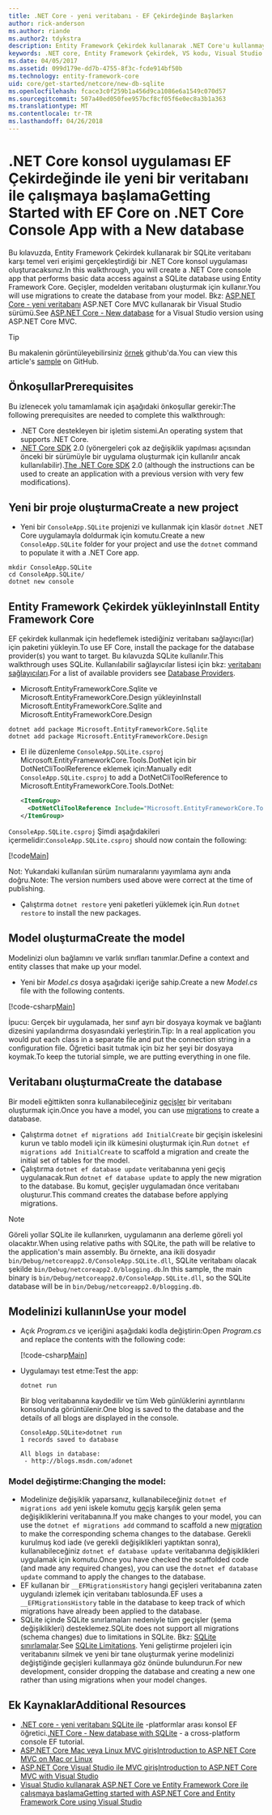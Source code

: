```yaml
---
title: .NET Core - yeni veritabanı - EF Çekirdeğinde Başlarken
author: rick-anderson
ms.author: riande
ms.author2: tdykstra
description: Entity Framework Çekirdek kullanarak .NET Core'u kullanmaya başlama
keywords: .NET core, Entity Framework Çekirdek, VS kodu, Visual Studio kodu, Mac, Linux
ms.date: 04/05/2017
ms.assetid: 099d179e-dd7b-4755-8f3c-fcde914bf50b
ms.technology: entity-framework-core
uid: core/get-started/netcore/new-db-sqlite
ms.openlocfilehash: fcace3c0f259b1a456d9ca1086e6a1549c070d57
ms.sourcegitcommit: 507a40ed050fee957bcf8cf05f6e0ec8a3b1a363
ms.translationtype: MT
ms.contentlocale: tr-TR
ms.lasthandoff: 04/26/2018
---
```

# <a name="getting-started-with-ef-core-on-net-core-console-app-with-a-new-database"></a><span data-ttu-id="9c710-104">.NET Core konsol uygulaması EF Çekirdeğinde ile yeni bir veritabanı ile çalışmaya başlama</span><span class="sxs-lookup"><span data-stu-id="9c710-104">Getting Started with EF Core on .NET Core Console App with a New database</span></span>

<span data-ttu-id="9c710-105">Bu kılavuzda, Entity Framework Çekirdek kullanarak bir SQLite veritabanı karşı temel veri erişimi gerçekleştirdiği bir .NET Core konsol uygulaması oluşturacaksınız.</span><span class="sxs-lookup"><span data-stu-id="9c710-105">In this walkthrough, you will create a .NET Core console app that performs basic data access against a SQLite database using Entity Framework Core.</span></span> <span data-ttu-id="9c710-106">Geçişler, modelden veritabanı oluşturmak için kullanır.</span><span class="sxs-lookup"><span data-stu-id="9c710-106">You will use migrations to create the database from your model.</span></span> <span data-ttu-id="9c710-107">Bkz: [ASP.NET Core - yeni veritabanı](xref:core/get-started/aspnetcore/new-db) ASP.NET Core MVC kullanarak bir Visual Studio sürümü.</span><span class="sxs-lookup"><span data-stu-id="9c710-107">See [ASP.NET Core - New database](xref:core/get-started/aspnetcore/new-db) for a Visual Studio version using ASP.NET Core MVC.</span></span>

> [!TIP]  
> <span data-ttu-id="9c710-108">Bu makalenin görüntüleyebilirsiniz [örnek](https://github.com/aspnet/EntityFramework.Docs/tree/master/samples/core/GetStarted/NetCore/ConsoleApp.SQLite) github'da.</span><span class="sxs-lookup"><span data-stu-id="9c710-108">You can view this article's [sample](https://github.com/aspnet/EntityFramework.Docs/tree/master/samples/core/GetStarted/NetCore/ConsoleApp.SQLite) on GitHub.</span></span>

## <a name="prerequisites"></a><span data-ttu-id="9c710-109">Önkoşullar</span><span class="sxs-lookup"><span data-stu-id="9c710-109">Prerequisites</span></span>

<span data-ttu-id="9c710-110">Bu izlenecek yolu tamamlamak için aşağıdaki önkoşullar gerekir:</span><span class="sxs-lookup"><span data-stu-id="9c710-110">The following prerequisites are needed to complete this walkthrough:</span></span>
* <span data-ttu-id="9c710-111">.NET Core destekleyen bir işletim sistemi.</span><span class="sxs-lookup"><span data-stu-id="9c710-111">An operating system that supports .NET Core.</span></span>
* <span data-ttu-id="9c710-112">[.NET Core SDK](https://www.microsoft.com/net/core) 2.0 (yönergeleri çok az değişiklik yapılması açısından önceki bir sürümüyle bir uygulama oluşturmak için kullanılır ancak kullanılabilir).</span><span class="sxs-lookup"><span data-stu-id="9c710-112">[The .NET Core SDK](https://www.microsoft.com/net/core) 2.0 (although the instructions can be used to create an application with a previous version with very few modifications).</span></span>

## <a name="create-a-new-project"></a><span data-ttu-id="9c710-113">Yeni bir proje oluşturma</span><span class="sxs-lookup"><span data-stu-id="9c710-113">Create a new project</span></span>

* <span data-ttu-id="9c710-114">Yeni bir `ConsoleApp.SQLite` projenizi ve kullanmak için klasör `dotnet` .NET Core uygulamayla doldurmak için komutu.</span><span class="sxs-lookup"><span data-stu-id="9c710-114">Create a new `ConsoleApp.SQLite` folder for your project and use the `dotnet` command to populate it with a .NET Core app.</span></span>

``` Console
mkdir ConsoleApp.SQLite
cd ConsoleApp.SQLite/
dotnet new console
```

## <a name="install-entity-framework-core"></a><span data-ttu-id="9c710-115">Entity Framework Çekirdek yükleyin</span><span class="sxs-lookup"><span data-stu-id="9c710-115">Install Entity Framework Core</span></span>

<span data-ttu-id="9c710-116">EF çekirdek kullanmak için hedeflemek istediğiniz veritabanı sağlayıcı(lar) için paketini yükleyin.</span><span class="sxs-lookup"><span data-stu-id="9c710-116">To use EF Core, install the package for the database provider(s) you want to target.</span></span> <span data-ttu-id="9c710-117">Bu kılavuzda SQLite kullanılır.</span><span class="sxs-lookup"><span data-stu-id="9c710-117">This walkthrough uses SQLite.</span></span> <span data-ttu-id="9c710-118">Kullanılabilir sağlayıcılar listesi için bkz: [veritabanı sağlayıcıları](../../providers/index.md).</span><span class="sxs-lookup"><span data-stu-id="9c710-118">For a list of available providers see [Database Providers](../../providers/index.md).</span></span>

* <span data-ttu-id="9c710-119">Microsoft.EntityFrameworkCore.Sqlite ve Microsoft.EntityFrameworkCore.Design yükleyin</span><span class="sxs-lookup"><span data-stu-id="9c710-119">Install Microsoft.EntityFrameworkCore.Sqlite and Microsoft.EntityFrameworkCore.Design</span></span>

``` Console
dotnet add package Microsoft.EntityFrameworkCore.Sqlite
dotnet add package Microsoft.EntityFrameworkCore.Design
```

* <span data-ttu-id="9c710-120">El ile düzenleme `ConsoleApp.SQLite.csproj` Microsoft.EntityFrameworkCore.Tools.DotNet için bir DotNetCliToolReference eklemek için:</span><span class="sxs-lookup"><span data-stu-id="9c710-120">Manually edit `ConsoleApp.SQLite.csproj` to add a DotNetCliToolReference to Microsoft.EntityFrameworkCore.Tools.DotNet:</span></span>

  ``` xml
  <ItemGroup>
    <DotNetCliToolReference Include="Microsoft.EntityFrameworkCore.Tools.DotNet" Version="2.0.0" />
  </ItemGroup>
  ```

<span data-ttu-id="9c710-121">`ConsoleApp.SQLite.csproj` Şimdi aşağıdakileri içermelidir:</span><span class="sxs-lookup"><span data-stu-id="9c710-121">`ConsoleApp.SQLite.csproj` should now contain the following:</span></span>

[!code[Main](../../../../samples/core/GetStarted/NetCore/ConsoleApp.SQLite/ConsoleApp.SQLite.csproj)]

 <span data-ttu-id="9c710-122">Not: Yukarıdaki kullanılan sürüm numaralarını yayımlama aynı anda doğru.</span><span class="sxs-lookup"><span data-stu-id="9c710-122">Note: The version numbers used above were correct at the time of publishing.</span></span>

*  <span data-ttu-id="9c710-123">Çalıştırma `dotnet restore` yeni paketleri yüklemek için.</span><span class="sxs-lookup"><span data-stu-id="9c710-123">Run `dotnet restore` to install the new packages.</span></span>

## <a name="create-the-model"></a><span data-ttu-id="9c710-124">Model oluşturma</span><span class="sxs-lookup"><span data-stu-id="9c710-124">Create the model</span></span>

<span data-ttu-id="9c710-125">Modelinizi olun bağlamını ve varlık sınıfları tanımlar.</span><span class="sxs-lookup"><span data-stu-id="9c710-125">Define a context and entity classes that make up your model.</span></span>

* <span data-ttu-id="9c710-126">Yeni bir *Model.cs* dosya aşağıdaki içeriğe sahip.</span><span class="sxs-lookup"><span data-stu-id="9c710-126">Create a new *Model.cs* file with the following contents.</span></span>

[!code-csharp[Main](../../../../samples/core/GetStarted/NetCore/ConsoleApp.SQLite/Model.cs)]

<span data-ttu-id="9c710-127">İpucu: Gerçek bir uygulamada, her sınıf ayrı bir dosyaya koymak ve bağlantı dizesini yapılandırma dosyasındaki yerleştirin.</span><span class="sxs-lookup"><span data-stu-id="9c710-127">Tip: In a real application you would put each class in a separate file and put the connection string in a configuration file.</span></span> <span data-ttu-id="9c710-128">Öğretici basit tutmak için biz her şeyi bir dosyaya koymak.</span><span class="sxs-lookup"><span data-stu-id="9c710-128">To keep the tutorial simple, we are putting everything in one file.</span></span>

## <a name="create-the-database"></a><span data-ttu-id="9c710-129">Veritabanı oluşturma</span><span class="sxs-lookup"><span data-stu-id="9c710-129">Create the database</span></span>

<span data-ttu-id="9c710-130">Bir modeli eğittikten sonra kullanabileceğiniz [geçişler](https://docs.microsoft.com/aspnet/core/data/ef-mvc/migrations#introduction-to-migrations) bir veritabanı oluşturmak için.</span><span class="sxs-lookup"><span data-stu-id="9c710-130">Once you have a model, you can use [migrations](https://docs.microsoft.com/aspnet/core/data/ef-mvc/migrations#introduction-to-migrations) to create a database.</span></span>

* <span data-ttu-id="9c710-131">Çalıştırma `dotnet ef migrations add InitialCreate` bir geçişin iskelesini kurun ve tablo modeli için ilk kümesini oluşturmak için.</span><span class="sxs-lookup"><span data-stu-id="9c710-131">Run `dotnet ef migrations add InitialCreate` to scaffold a migration and create the initial set of tables for the model.</span></span>
* <span data-ttu-id="9c710-132">Çalıştırma `dotnet ef database update` veritabanına yeni geçiş uygulanacak.</span><span class="sxs-lookup"><span data-stu-id="9c710-132">Run `dotnet ef database update` to apply the new migration to the database.</span></span> <span data-ttu-id="9c710-133">Bu komut, geçişler uygulamadan önce veritabanı oluşturur.</span><span class="sxs-lookup"><span data-stu-id="9c710-133">This command creates the database before applying migrations.</span></span>

> [!NOTE]  
> <span data-ttu-id="9c710-134">Göreli yollar SQLite ile kullanırken, uygulamanın ana derleme göreli yol olacaktır.</span><span class="sxs-lookup"><span data-stu-id="9c710-134">When using relative paths with SQLite, the path will be relative to the application's main assembly.</span></span> <span data-ttu-id="9c710-135">Bu örnekte, ana ikili dosyadır `bin/Debug/netcoreapp2.0/ConsoleApp.SQLite.dll`, SQLite veritabanı olacak şekilde `bin/Debug/netcoreapp2.0/blogging.db`.</span><span class="sxs-lookup"><span data-stu-id="9c710-135">In this sample, the main binary is `bin/Debug/netcoreapp2.0/ConsoleApp.SQLite.dll`, so the SQLite database will be in `bin/Debug/netcoreapp2.0/blogging.db`.</span></span>

## <a name="use-your-model"></a><span data-ttu-id="9c710-136">Modelinizi kullanın</span><span class="sxs-lookup"><span data-stu-id="9c710-136">Use your model</span></span>

* <span data-ttu-id="9c710-137">Açık *Program.cs* ve içeriğini aşağıdaki kodla değiştirin:</span><span class="sxs-lookup"><span data-stu-id="9c710-137">Open *Program.cs* and replace the contents with the following code:</span></span>

  [!code-csharp[Main](../../../../samples/core/GetStarted/NetCore/ConsoleApp.SQLite/Program.cs)]

* <span data-ttu-id="9c710-138">Uygulamayı test etme:</span><span class="sxs-lookup"><span data-stu-id="9c710-138">Test the app:</span></span>

  `dotnet run`

  <span data-ttu-id="9c710-139">Bir blog veritabanına kaydedilir ve tüm Web günlüklerini ayrıntılarını konsolunda görüntülenir.</span><span class="sxs-lookup"><span data-stu-id="9c710-139">One blog is saved to the database and the details of all blogs are displayed in the console.</span></span>

  ``` Console
  ConsoleApp.SQLite>dotnet run
  1 records saved to database

  All blogs in database:
   - http://blogs.msdn.com/adonet
  ```

### <a name="changing-the-model"></a><span data-ttu-id="9c710-140">Model değiştirme:</span><span class="sxs-lookup"><span data-stu-id="9c710-140">Changing the model:</span></span>

- <span data-ttu-id="9c710-141">Modelinize değişiklik yaparsanız, kullanabileceğiniz `dotnet ef migrations add` yeni iskele komutu [geçiş](https://docs.microsoft.com/aspnet/core/data/ef-mvc/migrations#introduction-to-migrations) karşılık gelen şema değişikliklerini veritabanına.</span><span class="sxs-lookup"><span data-stu-id="9c710-141">If you make changes to your model, you can use the `dotnet ef migrations add` command to scaffold a new [migration](https://docs.microsoft.com/aspnet/core/data/ef-mvc/migrations#introduction-to-migrations)  to make the corresponding schema changes to the database.</span></span> <span data-ttu-id="9c710-142">Gerekli kurulmuş kod iade (ve gerekli değişiklikleri yaptıktan sonra), kullanabileceğiniz `dotnet ef database update` veritabanına değişiklikleri uygulamak için komutu.</span><span class="sxs-lookup"><span data-stu-id="9c710-142">Once you have checked the scaffolded code (and made any required changes), you can use the `dotnet ef database update` command to apply the changes to the database.</span></span>
- <span data-ttu-id="9c710-143">EF kullanan bir `__EFMigrationsHistory` hangi geçişleri veritabanına zaten uygulandı izlemek için veritabanı tablosunda.</span><span class="sxs-lookup"><span data-stu-id="9c710-143">EF uses a `__EFMigrationsHistory` table in the database to keep track of which migrations have already been applied to the database.</span></span>
- <span data-ttu-id="9c710-144">SQLite içinde SQLite sınırlamaları nedeniyle tüm geçişler (şema değişiklikleri) desteklemez.</span><span class="sxs-lookup"><span data-stu-id="9c710-144">SQLite does not support all migrations (schema changes) due to limitations in SQLite.</span></span> <span data-ttu-id="9c710-145">Bkz: [SQLite sınırlamalar](../../providers/sqlite/limitations.md).</span><span class="sxs-lookup"><span data-stu-id="9c710-145">See [SQLite Limitations](../../providers/sqlite/limitations.md).</span></span> <span data-ttu-id="9c710-146">Yeni geliştirme projeleri için veritabanını silmek ve yeni bir tane oluşturmak yerine modelinizi değiştiğinde geçişleri kullanmaya göz önünde bulundurun.</span><span class="sxs-lookup"><span data-stu-id="9c710-146">For new development, consider dropping the database and creating a new one rather than using migrations when your model changes.</span></span>

## <a name="additional-resources"></a><span data-ttu-id="9c710-147">Ek Kaynaklar</span><span class="sxs-lookup"><span data-stu-id="9c710-147">Additional Resources</span></span>

* <span data-ttu-id="9c710-148">[.NET core - yeni veritabanı SQLite ile](xref:core/get-started/netcore/new-db-sqlite) -platformlar arası konsol EF öğretici.</span><span class="sxs-lookup"><span data-stu-id="9c710-148">[.NET Core - New database with SQLite](xref:core/get-started/netcore/new-db-sqlite) -  a cross-platform console EF tutorial.</span></span>
* [<span data-ttu-id="9c710-149">ASP.NET Core Mac veya Linux MVC giriş</span><span class="sxs-lookup"><span data-stu-id="9c710-149">Introduction to ASP.NET Core MVC on Mac or Linux</span></span>](https://docs.microsoft.com/aspnet/core/tutorials/first-mvc-app-xplat/index)
* [<span data-ttu-id="9c710-150">ASP.NET Core Visual Studio ile MVC giriş</span><span class="sxs-lookup"><span data-stu-id="9c710-150">Introduction to ASP.NET Core MVC with Visual Studio</span></span>](https://docs.microsoft.com/aspnet/core/tutorials/first-mvc-app/index)
* [<span data-ttu-id="9c710-151">Visual Studio kullanarak ASP.NET Core ve Entity Framework Core ile çalışmaya başlama</span><span class="sxs-lookup"><span data-stu-id="9c710-151">Getting started with ASP.NET Core and Entity Framework Core using Visual Studio</span></span>](https://docs.microsoft.com/aspnet/core/data/ef-mvc/index)
